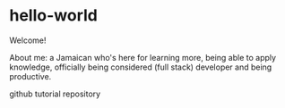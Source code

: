 # hello-world

Welcome!

About me: a Jamaican who's here for learning more, being able to apply knowledge, officially being considered (full stack) developer and being productive.

github tutorial repository
